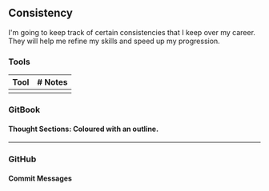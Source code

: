 ## Consistency

I'm going to keep track of certain consistencies that I keep over my career. They will help me refine my skills and speed up my progression.

### Tools

| Tool | \# Notes |
| :--- | :--- |
|  |  |

### GitBook

#### Thought Sections: Coloured with an outline.

---

### GitHub

#### Commit Messages



